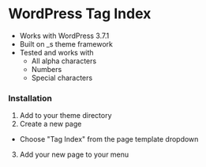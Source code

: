 WordPress Tag Index
===

+ Works with WordPress 3.7.1
+ Built on _s theme framework
+ Tested and works with
  + All alpha characters
  + Numbers
  + Special characters

### Installation
1. Add to your theme directory
2. Create a new page
  - Choose "Tag Index" from the page template dropdown
3. Add your new page to your menu